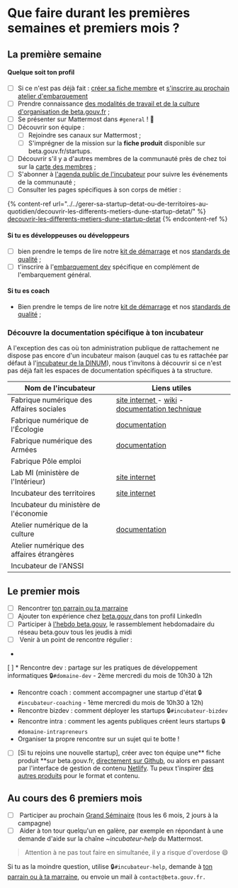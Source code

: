 # Que faire durant les premières semaines et premiers mois ?

## La première semaine

#### Quelque soit ton profil

* [ ] Si ce n'est pas déjà fait : [créer sa fiche membre](premier-pas-indispensable-creer-ta-fiche-membre.md) et [s'inscrire au prochain atelier d'embarquement](https://doc.incubateur.net/communaute/travailler-a-beta-gouv/bienvenue/premier-pas-indispensable-creer-ta-fiche-membre#3-sinscrire-au-prochain-atelier-dembarquement)
* [ ] Prendre connaissance [des modalités de travail et de la culture d'organisation de beta.gouv.fr](../culture/) ;
* [ ] Se présenter sur Mattermost dans `#general` ! 👋
* [ ] Découvrir son équipe :
  * [ ] Rejoindre ses canaux sur Mattermost ;
  * [ ] S'imprégner de la mission sur la **fiche produit** disponible sur beta.gouv.fr/startups.
* [ ] Découvrir s'il y a d'autres membres de la communauté près de chez toi sur la [carte des membres](https://doc.incubateur.net/communaute/dinum/locaux/ou-travailler#beta-gouv-fr-en-dehors-de-paris) ;
* [ ] S'abonner à [l'agenda public de l'incubateur](https://calendar.google.com/calendar/embed?src=0ieonqap1r5jeal5ugeuhoovlg%40group.calendar.google.com\&ctz=Europe/Paris) pour suivre les événements de la communauté ;
* [ ] Consulter les pages spécifiques à son corps de métier :

{% content-ref url="../../gerer-sa-startup-detat-ou-de-territoires-au-quotidien/decouvrir-les-differents-metiers-dune-startup-detat/" %}
[decouvrir-les-differents-metiers-dune-startup-detat](../../gerer-sa-startup-detat-ou-de-territoires-au-quotidien/decouvrir-les-differents-metiers-dune-startup-detat/)
{% endcontent-ref %}

#### Si tu es développeuses ou développeurs

* [ ] bien prendre le temps de lire notre [kit de démarrage](../../gerer-sa-startup-detat-ou-de-territoires-au-quotidien/la-vie-dune-se/construction/kit-de-demarrage.md) et nos [standards de qualité](../../gerer-sa-startup-detat-ou-de-territoires-au-quotidien/je-fais-des-choix-technologique/standards-de-qualite-beta.gouv.fr.md) ;&#x20;
* [ ] t'inscrire à l'[embarquement dev](https://airtable.com/shrUCbUT72KtKefsu) spécifique en complément de l'embarquement général.

#### Si tu es coach

* Bien prendre le temps de lire notre [kit de démarrage](../../gerer-sa-startup-detat-ou-de-territoires-au-quotidien/la-vie-dune-se/construction/kit-de-demarrage.md) et nos [standards de qualité](../../gerer-sa-startup-detat-ou-de-territoires-au-quotidien/je-fais-des-choix-technologique/standards-de-qualite-beta.gouv.fr.md) ;&#x20;

### Découvre la documentation spécifique à ton incubateur

A l'exception des cas où ton administration publique de rattachement ne dispose pas encore d'un incubateur maison (auquel cas tu es rattachée par défaut à l'[incubateur de la DINUM](../../decouvrir-les-guides-des-autres-incubateurs/incubateur-de-la-dinum/)), nous t'invitons à découvrir si ce n'est pas déjà fait les espaces de documentation spécifiques à ta structure.

| Nom de l'incubateur                       | Liens utiles                                                                                                                                                                                                          |
| ----------------------------------------- | --------------------------------------------------------------------------------------------------------------------------------------------------------------------------------------------------------------------- |
| Fabrique numérique des Affaires sociales  | [site internet ](https://www.fabrique.social.gouv.fr)-  [wiki](https://github.com/SocialGouv/www/wiki) - [documentation technique](https://github.com/SocialGouv/www/wiki/Social-Gouv-Tech-Welcome-Pack-%F0%9F%96%96) |
| Fabrique numérique de l'Écologie          | [documentation](https://fabrique-numerique.gitbook.io/guide/)                                                                                                                                                         |
| Fabrique numérique des Armées             | [documentation](../../decouvrir-les-guides-des-autres-incubateurs/fabrique-numerique-ministeres-des-armees/)                                                                                                          |
| Fabrique Pôle emploi                      |                                                                                                                                                                                                                       |
| Lab MI (ministère de l'Intérieur)         | [site internet](https://beta.interieur.gouv.fr)                                                                                                                                                                       |
| Incubateur des territoires                | [site internet](https://incubateur.anct.gouv.fr)                                                                                                                                                                      |
| Incubateur du ministère de l'économie     |                                                                                                                                                                                                                       |
| Atelier numérique de la culture           | [documentation](https://atelier-numerique.gitbook.io/atelier-numerique-le-guide/)                                                                                                                                     |
| Atelier numérique des affaires étrangères |                                                                                                                                                                                                                       |
| Incubateur de l'ANSSI                     |                                                                                                                                                                                                                       |

## Le premier mois

* [ ] Rencontrer [ton parrain ou ta marraine ](../actions-transverses/marrainage/)&#x20;
* [ ] Ajouter ton expérience chez [beta.gouv ](https://www.linkedin.com/company/betagouv/?originalSubdomain=fr)dans ton profil LinkedIn &#x20;
* [ ] Participer à [l'hebdo beta.gouv](../actions-transverses/rituels/standup.md),  le rassemblement hebdomadaire du réseau beta.gouv tous les jeudis à midi
* [ ] &#x20;Venir à un point de rencontre régulier :
*
[ ]   * &#x20; Rencontre dev : partage sur les pratiques de développement informatiques 🔒`#domaine-dev` - 2ème mercredi du mois de 10h30 à 12h
  * &#x20; Rencontre coach : comment accompagner une startup d'état 🔒`#incubateur-coaching` - 1ème mercredi du mois de 10h30 à 12h)
  * &#x20; Rencontre bizdev : comment déployer les startups 🔒`#incubateur-bizdev`
  * &#x20; Rencontre intra : comment les agents publiques créent leurs startups 🔒`#domaine-intrapreneurs`
  * &#x20; Organiser ta propre rencontre sur un sujet qui te botte !
* [ ] \[Si tu rejoins une nouvelle startup], créer avec ton équipe une** fiche produit **sur beta.gouv.fr, [directement sur Github](https://github.com/betagouv/beta.gouv.fr/tree/master/content/\_startups), ou alors en passant par l'interface de gestion de contenu [Netlify](https://beta.gouv.fr/admin/#/collections/startups). Tu peux t'inspirer [des autres produits](https://beta.gouv.fr/startups/) pour le format et contenu.

## &#x20;Au cours des 6 premiers mois

* [ ] &#x20; Participer au prochain [Grand Séminaire](../actions-transverses/rituels/grand-seminaire-1.md) (tous les 6 mois, 2 jours à la campagne)
* [ ] &#x20; Aider à ton tour quelqu'un en galère, par exemple en répondant à une demande d'aide sur la chaîne _\~incubateur-help_ du Mattermost.&#x20;

> Attention à ne pas tout faire en simultanée, il y a risque d'overdose 😄

Si tu as la moindre question, utilise 🔒`#incubateur-help`, demande à [ton parrain ou à ta marraine](../actions-transverses/marrainage/), ou envoie un mail à `contact@beta.gouv.fr.`
